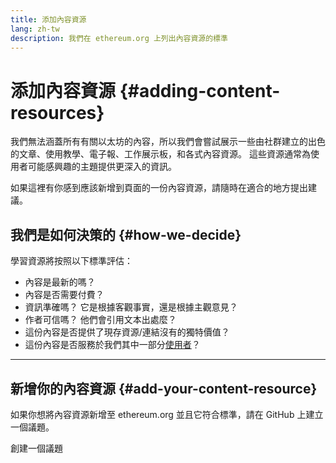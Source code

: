 ```yaml
---
title: 添加內容資源
lang: zh-tw
description: 我們在 ethereum.org 上列出內容資源的標準
---
```


# 添加內容資源 {#adding-content-resources}

我們無法涵蓋所有有關以太坊的內容，所以我們會嘗試展示一些由社群建立的出色的文章、使用教學、電子報、工作展示板，和各式內容資源。 這些資源通常為使用者可能感興趣的主題提供更深入的資訊。

如果這裡有你感到應該新增到頁面的一份內容資源，請隨時在適合的地方提出建議。

## 我們是如何決策的 {#how-we-decide}

學習資源將按照以下標準評估：

- 內容是最新的嗎？
- 內容是否需要付費？
- 資訊準確嗎？ 它是根據客觀事實，還是根據主觀意見？
- 作者可信嗎？ 他們會引用文本出處麼？
- 這份內容是否提供了現存資源/連結沒有的獨特價值？
- 這份內容是否服務於我們其中一部分[使用者](https://www.notion.so/efdn/Ethereum-org-User-Persona-Memo-b44dc1e89152457a87ba872b0dfa366c)？

---

## 新增你的內容資源 {#add-your-content-resource}

如果你想將內容資源新增至 ethereum.org 並且它符合標準，請在 GitHub 上建立一個議題。

<ButtonLink href="https://github.com/ethereum/ethereum-org-website/issues/new?assignees=&labels=Type%3A+Feature&template=feature_request.yaml&title=">
  創建一個議題
</ButtonLink>
